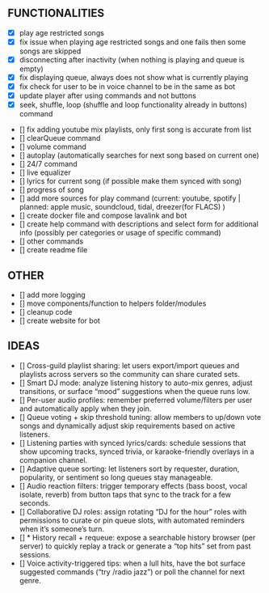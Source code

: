 ## FUNCTIONALITIES
- [x] play age restricted songs
- [x] fix issue when playing age restricted songs and one fails then some songs are skipped 
- [x] disconnecting after inactivity (when nothing is playing and queue is empty)
- [x] fix displaying queue, always does not show what is currently playing
- [x] fix check for user to be in voice channel to be in the same as bot
- [x] update player after using commands and not buttons
- [x] seek, shuffle, loop (shuffle and loop functionality already in buttons) command
- [] fix adding youtube mix playlists, only first song is accurate from list
- [] clearQueue command
- [] volume command
- [] autoplay (automatically searches for next song based on current one)
- [] 24/7 command
- [] live equalizer
- [] lyrics for current song (if possible make them synced with song)
- [] progress of song
- [] add more sources for play command (current: youtube, spotify | planned: apple music, soundcloud, tidal, dreezer(for FLACS) )
- [] create docker file and compose lavalink and bot
- [] create help command with descriptions and select form for additional info (possibly per categories or usage of specific command)
- [] other commands
- [] create readme file 

## OTHER
- [] add more logging
- [] move components/function to helpers folder/modules
- [] cleanup code
- [] create website for bot 

## IDEAS
- [] Cross-guild playlist sharing: let users export/import queues and playlists across servers so the community can share curated sets.
- [] Smart DJ mode: analyze listening history to auto-mix genres, adjust transitions, or surface “mood” suggestions when the queue runs low.
- [] Per-user audio profiles: remember preferred volume/filters per user and automatically apply when they join.
- [] Queue voting + skip threshold tuning: allow members to up/down vote songs and dynamically adjust skip requirements based on active listeners.
- [] Listening parties with synced lyrics/cards: schedule sessions that show upcoming tracks, synced trivia, or karaoke-friendly overlays in a companion channel.
- [] Adaptive queue sorting: let listeners sort by requester, duration, popularity, or sentiment so long queues stay manageable.
- [] Audio reaction filters: trigger temporary effects (bass boost, vocal isolate, reverb) from button taps that sync to the track for a few seconds.
- [] Collaborative DJ roles: assign rotating “DJ for the hour” roles with permissions to curate or pin queue slots, with automated reminders when it’s someone’s turn.
- [] * History recall + requeue: expose a searchable history browser (per server) to quickly replay a track or generate a “top hits” set from past sessions.
- [] Voice activity-triggered tips: when a lull hits, have the bot surface suggested commands (“try /radio jazz”) or poll the channel for next genre.